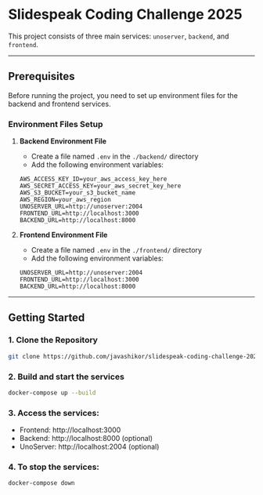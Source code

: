# Slidespeak Coding Challenge 2025

This project consists of three main services: `unoserver`, `backend`, and `frontend`.

---

## Prerequisites

Before running the project, you need to set up environment files for the backend and frontend services.

### Environment Files Setup

1. **Backend Environment File**

   - Create a file named `.env` in the `./backend/` directory
   - Add the following environment variables:

   ```
   AWS_ACCESS_KEY_ID=your_aws_access_key_here
   AWS_SECRET_ACCESS_KEY=your_aws_secret_key_here
   AWS_S3_BUCKET=your_s3_bucket_name
   AWS_REGION=your_aws_region
   UNOSERVER_URL=http://unoserver:2004
   FRONTEND_URL=http://localhost:3000
   BACKEND_URL=http://localhost:8000
   ```

2. **Frontend Environment File**
   - Create a file named `.env` in the `./frontend/` directory
   - Add the following environment variables:
   ```
   UNOSERVER_URL=http://unoserver:2004
   FRONTEND_URL=http://localhost:3000
   BACKEND_URL=http://localhost:8000
   ```

---

## Getting Started

### 1. Clone the Repository

```bash
git clone https://github.com/javashikor/slidespeak-coding-challenge-2025.git
```

### 2. Build and start the services

```bash
docker-compose up --build
```

### 3. Access the services:

- Frontend: http://localhost:3000
- Backend: http://localhost:8000 (optional)
- UnoServer: http://localhost:2004 (optional)

### 4. To stop the services:

```bash
docker-compose down
```